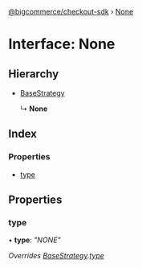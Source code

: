[@bigcommerce/checkout-sdk](../README.md) › [None](none.md)

# Interface: None

## Hierarchy

* [BaseStrategy](basestrategy.md)

  ↳ **None**

## Index

### Properties

* [type](none.md#type)

## Properties

###  type

• **type**: *"NONE"*

*Overrides [BaseStrategy](basestrategy.md).[type](basestrategy.md#type)*
